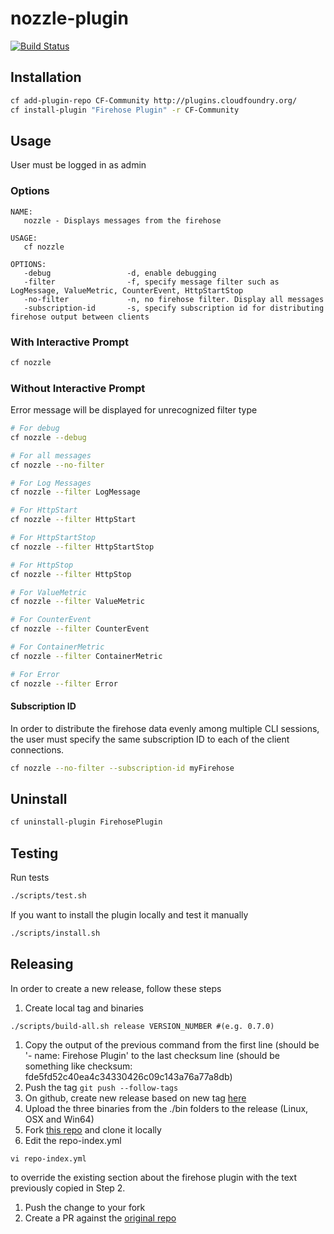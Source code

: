 # nozzle-plugin

[![Build Status](https://travis-ci.org/cloudfoundry/firehose-plugin.svg?branch=master)](https://travis-ci.org/cloudfoundry/firehose-plugin)

## Installation

```bash
cf add-plugin-repo CF-Community http://plugins.cloudfoundry.org/
cf install-plugin "Firehose Plugin" -r CF-Community
```

## Usage

User must be logged in as admin

### Options

```
NAME:
   nozzle - Displays messages from the firehose

USAGE:
   cf nozzle

OPTIONS:
   -debug                 -d, enable debugging
   -filter                -f, specify message filter such as LogMessage, ValueMetric, CounterEvent, HttpStartStop
   -no-filter             -n, no firehose filter. Display all messages
   -subscription-id       -s, specify subscription id for distributing firehose output between clients
```

### With Interactive Prompt

```bash
cf nozzle
```

### Without Interactive Prompt

Error message will be displayed for unrecognized filter type

```bash
# For debug
cf nozzle --debug

# For all messages
cf nozzle --no-filter

# For Log Messages
cf nozzle --filter LogMessage

# For HttpStart
cf nozzle --filter HttpStart

# For HttpStartStop
cf nozzle --filter HttpStartStop

# For HttpStop
cf nozzle --filter HttpStop

# For ValueMetric
cf nozzle --filter ValueMetric

# For CounterEvent
cf nozzle --filter CounterEvent

# For ContainerMetric
cf nozzle --filter ContainerMetric

# For Error
cf nozzle --filter Error
```

#### Subscription ID

In order to distribute the firehose data evenly among multiple CLI sessions, the user must specify
the same subscription ID to each of the client connections.

```bash
cf nozzle --no-filter --subscription-id myFirehose
```

## Uninstall

```bash
cf uninstall-plugin FirehosePlugin
```

## Testing

Run tests

```bash
./scripts/test.sh
```

If you want to install the plugin locally and test it manually

```bash
./scripts/install.sh
```

## Releasing

In order to create a new release, follow these steps

1. Create local tag and binaries
  ```
  ./scripts/build-all.sh release VERSION_NUMBER #(e.g. 0.7.0)
  ```
1. Copy the output of the previous command from the first line (should be '- name: Firehose Plugin' to the last checksum line (should be something like checksum: fde5fd52c40ea4c34330426c09c143a76a77a8db)
1. Push the tag `git push --follow-tags`
1. On github, create new release based on new tag [here](https://github.com/cloudfoundry/firehose-plugin/releases/new)
1. Upload the three binaries from the ./bin folders to the release (Linux, OSX and Win64)
1. Fork [this repo](https://github.com/cloudfoundry-incubator/cli-plugin-repo) and clone it locally
1. Edit the repo-index.yml
  ```
  vi repo-index.yml
  ```
  to override the existing section about the firehose plugin with the text previously copied in Step 2.
1. Push the change to your fork
1. Create a PR against the [original repo](https://github.com/cloudfoundry-incubator/cli-plugin-repo/compare)

